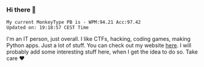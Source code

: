 ### Hi there 👋
<!-- PB START -->
```
My current MonkeyType PB is - WPM:94.21 Acc:97.42
Updated on: 19:18:57 CEST Time
```
<!-- PB END -->
I'm an IT person, just overall. I like CTFs, hacking, coding games, making Python apps. Just a lot of stuff.
You can check out my website [here](https://skill3472.github.io/).
I will probably add some interesting stuff here, when I get the idea to do so. Take care ❤️
